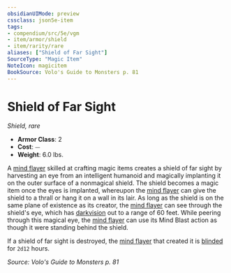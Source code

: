 ```yaml
---
obsidianUIMode: preview
cssclass: json5e-item
tags:
- compendium/src/5e/vgm
- item/armor/shield
- item/rarity/rare
aliases: ["Shield of Far Sight"]
SourceType: "Magic Item"
NoteIcon: magicitem
BookSource: Volo's Guide to Monsters p. 81
---
```

# Shield of Far Sight
*Shield, rare*  

- **Armor Class**: 2
- **Cost**: ⏤
- **Weight**: 6.0 lbs.

A [mind flayer](/3-Mechanics/CLI/bestiary/aberration/mind-flayer.md) skilled at crafting magic items creates a shield of far sight by harvesting an eye from an intelligent humanoid and magically implanting it on the outer surface of a nonmagical shield. The shield becomes a magic item once the eyes is implanted, whereupon the [mind flayer](/3-Mechanics/CLI/bestiary/aberration/mind-flayer.md) can give the shield to a thrall or hang it on a wall in its lair. As long as the shield is on the same plane of existence as its creator, the [mind flayer](/3-Mechanics/CLI/bestiary/aberration/mind-flayer.md) can see through the shield's eye, which has [darkvision](/3-Mechanics/CLI/rules/senses.md#darkvision) out to a range of 60 feet. While peering through this magical eye, the [mind flayer](/3-Mechanics/CLI/bestiary/aberration/mind-flayer.md) can use its Mind Blast action as though it were standing behind the shield.

If a shield of far sight is destroyed, the [mind flayer](/3-Mechanics/CLI/bestiary/aberration/mind-flayer.md) that created it is [blinded](/3-Mechanics/CLI/rules/conditions.md#blinded) for `2d12` hours.

*Source: Volo's Guide to Monsters p. 81*